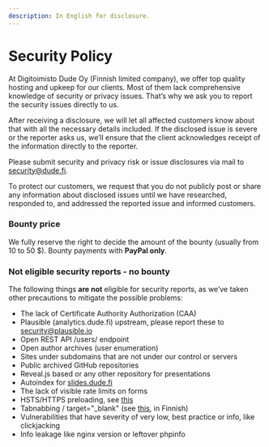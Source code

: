 ```yaml
---
description: In English for disclosure.
---
```


# Security Policy

At Digitoimisto Dude Oy (Finnish limited company), we offer top quality hosting and upkeep for our clients. Most of them lack comprehensive knowledge of security or privacy issues. That’s why we ask you to report the security issues directly to us.

After receiving a disclosure, we will let all affected customers know about that with all the necessary details included. If the disclosed issue is severe or the reporter asks us, we’ll ensure that the client acknowledges receipt of the information directly to the reporter.

Please submit security and privacy risk or issue disclosures via mail to [security@dude.fi](mailto:security@dude.fi).

To protect our customers, we request that you do not publicly post or share any information about disclosed issues until we have researched, responded to, and addressed the reported issue and informed customers.

### Bounty price

We fully reserve the right to decide the amount of the bounty (usually from 10 to 50 $). Bounty payments with **PayPal only**.

### Not eligible security reports - no bounty

The following things **are not** eligible for security reports, as we’ve taken other precautions to mitigate the possible problems:

* The lack of Certificate Authority Authorization (CAA)
* Plausible (analytics.dude.fi) upstream, please report these to [security@plausible.io](mailto:security@plausible.io)
* Open REST API /users/ endpoint
* Open author archives (user enumeration)
* Sites under subdomains that are not under our control or servers
* Public archived GitHub repositories
* Reveal.js based or any other repository for presentations
* Autoindex for [slides.dude.fi](https://slides.dude.fi)
* The lack of visible rate limits on forms
* HSTS/HTTPS preloading, see [this](https://www.techtarget.com/searchsecurity/answer/Why-is-preloading-HTTP-Strict-Transport-Security-risky)
* Tabnabbing / target="\_blank" (see [this](https://www.dude.fi/uuteen-valilehteen-aukeavat-linkit), in Finnish)
* Vulnerabilities that have severity of very low, best practice or info, like clickjacking
* Info leakage like nginx version or leftover phpinfo
